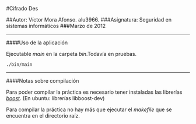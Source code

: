 #Cifrado Des

##Autor: Víctor Mora Afonso. alu3966.
###Asignatura: Seguridad en sistemas informáticos
###Marzo de 2012

********************************

####Uso de la aplicación

Ejecutable *main* en la carpeta *bin*.Todavía en pruebas.

    ./bin/main

********************************

####Notas sobre compilación

Para poder compilar la práctica es necesario tener instaladas las librerías *[boost](http://www.boost.org)*. (En ubuntu: librerías libboost-dev)

Para compilar la práctica no hay más que ejecutar el *makefile* que se encuentra en el directorio raíz.
